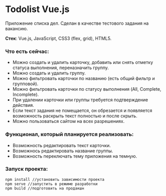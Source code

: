 # Todolist Vue.js

Приложение списка дел. Сделан в качестве тестового задания на вакансию.

**Стек**: Vue.js, JavaScript, CSS3 (flex, grid), HTML5.

### Что есть сейчас:
- Можно создать и удалить карточку, добавить или снять отметку статуса выполнения, переназначить группу.
- Можно создать и удалить группу. 
- Можно фильтровать карточки по названию (есть общий фильтр и групповой).
- Можно фильтровать карточки по статусу выполнения (All, Complete, Incomplete).
- При удалении карточки или группы требуется подтверждение действия.
- Если текст задания не помещается, он обрезается и появляется возможность раскрыть текст полностью и после скрыть.
- Можно пользоваться сайтом на всех разрешениях. 

### Функционал, который планируется реализовать:
- Возможность редактировать текст карточки.
- Возможнось редактировать название группы.
- Возможность переключать тему приложения на темную.

### Запуск проекта:

```
npm install //установить зависимости проекта
npm serve //запустить в режиме разработки
npm build //подготовить на продакшн
```
